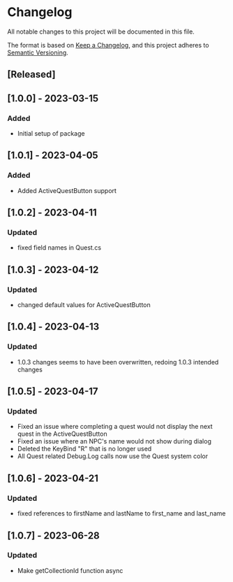 # Changelog

All notable changes to this project will be documented in this file.

The format is based on [Keep a Changelog](https://keepachangelog.com/en/1.0.0/),
and this project adheres to [Semantic Versioning](https://semver.org/spec/v2.0.0.html).

## [Released]

## [1.0.0] - 2023-03-15

### Added

- Initial setup of package

## [1.0.1] - 2023-04-05

### Added

- Added ActiveQuestButton support

## [1.0.2] - 2023-04-11

### Updated

- fixed field names in Quest.cs

## [1.0.3] - 2023-04-12

### Updated

- changed default values for ActiveQuestButton

## [1.0.4] - 2023-04-13

### Updated

- 1.0.3 changes seems to have been overwritten, redoing 1.0.3 intended changes

## [1.0.5] - 2023-04-17

### Updated

- Fixed an issue where completing a quest would not display the next quest in the ActiveQuestButton
- Fixed an issue where an NPC's name would not show during dialog
- Deleted the KeyBind "R" that is no longer used
- All Quest related Debug.Log calls now use the Quest system color

## [1.0.6] - 2023-04-21

### Updated

- fixed references to firstName and lastName to first_name and last_name

## [1.0.7] - 2023-06-28

### Updated

- Make getCollectionId function async
